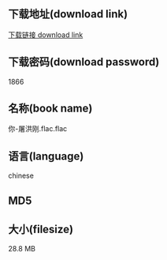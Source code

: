 ## 下载地址(download link)
[下载链接 download link](https://voluble-croquembouche-d321dc.netlify.app/?s=%E4%BD%A0-%E5%B1%A0%E6%B4%AA%E5%88%9A.flac)

## 下载密码(download password)
1866

## 名称(book name)
你-屠洪刚.flac.flac

## 语言(language)
chinese

## MD5


## 大小(filesize)
28.8 MB
